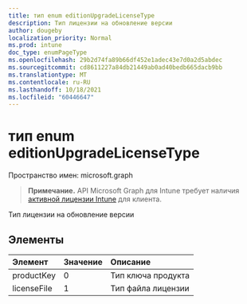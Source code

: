 ```yaml
---
title: тип enum editionUpgradeLicenseType
description: Тип лицензии на обновление версии
author: dougeby
localization_priority: Normal
ms.prod: intune
doc_type: enumPageType
ms.openlocfilehash: 29b2d74fa89b66df452e1adec43e7d0a2d5abdec
ms.sourcegitcommit: cd8611227a84db21449ab0ad40bedb665dacb9bb
ms.translationtype: MT
ms.contentlocale: ru-RU
ms.lasthandoff: 10/18/2021
ms.locfileid: "60446647"
---
```

# <a name="editionupgradelicensetype-enum-type"></a>тип enum editionUpgradeLicenseType

Пространство имен: microsoft.graph

> **Примечание.** API Microsoft Graph для Intune требует наличия [активной лицензии Intune](https://go.microsoft.com/fwlink/?linkid=839381) для клиента.

Тип лицензии на обновление версии

## <a name="members"></a>Элементы
|Элемент|Значение|Описание|
|:---|:---|:---|
|productKey|0|Тип ключа продукта|
|licenseFile|1|Тип файла лицензии|



